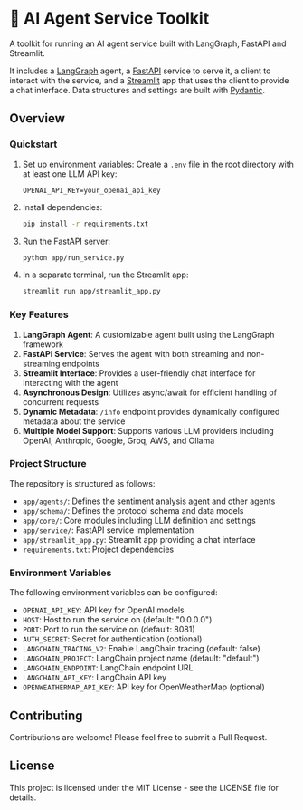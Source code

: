 # 🧰 AI Agent Service Toolkit

A toolkit for running an AI agent service built with LangGraph, FastAPI and Streamlit.

It includes a [LangGraph](https://langchain-ai.github.io/langgraph/) agent, a [FastAPI](https://fastapi.tiangolo.com/) service to serve it, a client to interact with the service, and a [Streamlit](https://streamlit.io/) app that uses the client to provide a chat interface. Data structures and settings are built with [Pydantic](https://github.com/pydantic/pydantic).

## Overview

### Quickstart

1. Set up environment variables:
   Create a `.env` file in the root directory with at least one LLM API key:
   ```
   OPENAI_API_KEY=your_openai_api_key
   ```

2. Install dependencies:
   ```sh
   pip install -r requirements.txt
   ```

3. Run the FastAPI server:
   ```sh
   python app/run_service.py
   ```

4. In a separate terminal, run the Streamlit app:
   ```sh
   streamlit run app/streamlit_app.py
   ```

### Key Features

1. **LangGraph Agent**: A customizable agent built using the LangGraph framework
2. **FastAPI Service**: Serves the agent with both streaming and non-streaming endpoints
3. **Streamlit Interface**: Provides a user-friendly chat interface for interacting with the agent
4. **Asynchronous Design**: Utilizes async/await for efficient handling of concurrent requests
5. **Dynamic Metadata**: `/info` endpoint provides dynamically configured metadata about the service
6. **Multiple Model Support**: Supports various LLM providers including OpenAI, Anthropic, Google, Groq, AWS, and Ollama

### Project Structure

The repository is structured as follows:

- `app/agents/`: Defines the sentiment analysis agent and other agents
- `app/schema/`: Defines the protocol schema and data models
- `app/core/`: Core modules including LLM definition and settings
- `app/service/`: FastAPI service implementation
- `app/streamlit_app.py`: Streamlit app providing a chat interface
- `requirements.txt`: Project dependencies

### Environment Variables

The following environment variables can be configured:

- `OPENAI_API_KEY`: API key for OpenAI models
- `HOST`: Host to run the service on (default: "0.0.0.0")
- `PORT`: Port to run the service on (default: 8081)
- `AUTH_SECRET`: Secret for authentication (optional)
- `LANGCHAIN_TRACING_V2`: Enable LangChain tracing (default: false)
- `LANGCHAIN_PROJECT`: LangChain project name (default: "default")
- `LANGCHAIN_ENDPOINT`: LangChain endpoint URL
- `LANGCHAIN_API_KEY`: LangChain API key
- `OPENWEATHERMAP_API_KEY`: API key for OpenWeatherMap (optional)

## Contributing

Contributions are welcome! Please feel free to submit a Pull Request.

## License

This project is licensed under the MIT License - see the LICENSE file for details.
